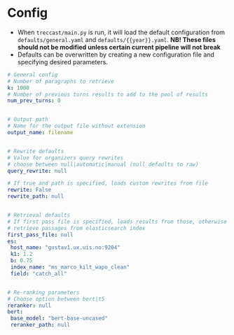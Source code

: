 # Config

- When `treccast/main.py` is run, it will load the default configuration from `defaults/general.yaml` and `defaults/{{year}}.yaml`. **NB! These files should not be modified unless certain current pipeline will not break**
- Defaults can be overwritten by creating a new configuration file and specifying desired parameters.

```yaml
# General config
# Number of paragraphs to retrieve
k: 1000
# Number of previous turns results to add to the pool of results
num_prev_turns: 0


# Output path
# Name for the output file without extension
output_name: filename


# Rewrite defaults
# Value for organizers query rewrites 
# choose between null|automatic|manual (null defaults to raw)
query_rewrite: null

# If true and path is specified, loads custom rewrites from file
rewrite: False
rewrite_path: null


# Retrieval defaults
# If first pass file is specified, loads results from those, otherwise
# retrieve passages from elasticsearch index
first_pass_file: null
es:
 host_name: "gustav1.ux.uis.no:9204"
 k1: 1.2
 b: 0.75
 index_name: "ms_marco_kilt_wapo_clean"
 field: "catch_all"


# Re-ranking parameters
# Choose option between bert|t5
reranker: null
bert:
 base_model: "bert-base-uncased"
 reranker_path: null
```
